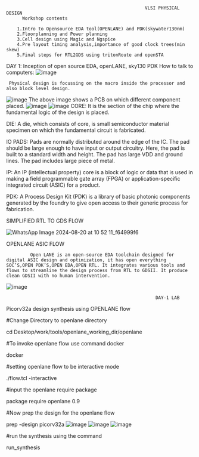                                                         VLSI PHYSICAL DESIGN       
          Workshop contents
          
        1.Intro to Opensource EDA tool(OPENLANE) and PDK(skywater130nm)
        2.Floorplanning and Power planning
        3.Cell design using Magic and Ngspice
        4.Pre layout timing analysis,importance of good clock trees(min skew)
        5.Final steps for RTL2GDS using tritonRoute and openSTA

 DAY 1: Inception of open source EDA, openLANE, sky130 PDK
 How to talk to computers:
 ![image](https://github.com/user-attachments/assets/2b82a189-fb5a-4b7d-9b0a-49754360c6b0)
     
     Physical design is focussing on the macro inside the processor and also block level design.
  ![image](https://github.com/user-attachments/assets/7070d7dd-3df0-4e35-ace3-21800b3bf415)
             The above image shows a PCB on which different component placed.
 ![image](https://github.com/user-attachments/assets/50bf7477-91dd-47f6-b6d9-818d7998e4dc)
![image](https://github.com/user-attachments/assets/c8cc3ba9-8042-4cf5-8392-81d29d6290c1)
CORE: It is the section of the chip where the fundamental logic of the design is placed.

DIE: A die, which consists of core, is small semiconductor material specimen on which the fundamental circuit is fabricated.

IO PADS: Pads are normally distributed around the edge of the IC. The pad should be large enough to have input or output circuitry.  Here, the pad is built to a standard width and height. The pad has large VDD and ground lines. The pad includes large piece of metal.

IP: An IP (intellectual property) core is a block of logic or data that is used in making a field programmable gate array (FPGA) or application-specific integrated circuit (ASIC) for a product.

PDK: A Process Design Kit (PDK) is a library of basic photonic components generated by the foundry to give open access to their generic process for fabrication.

SIMPLIFIED RTL TO GDS FLOW

![WhatsApp Image 2024-08-20 at 10 52 11_f64999f6](https://github.com/user-attachments/assets/265f2f4e-d02b-4909-aa0f-98fed32dc057)

OPENLANE ASIC FLOW
             
             Open LANE is an open-source EDA toolchain designed for digital ASIC design and optimization, it has open everything SOC’S,OPEN PDK’S,OPEN EDA,OPEN RTL. It integrates various tools and flows to streamline the design process from RTL to GDSII. It produce clean GDSII with no human intervention. 
             
![image](https://github.com/user-attachments/assets/1c508b8a-7404-417b-a23f-1e23cd4618ab)

                                                            DAY-1 LAB
Picorv32a design synthesis using OPENLANE flow

#Change Directory to openlane directory

cd Desktop/work/tools/openlane_working_dir/openlane

#To invoke openlane flow use command docker

docker

#setting openlane flow to be interactive mode

./flow.tcl -interactive

#input the openlane require package

package require openlane 0.9

#Now prep the design for the openlane flow

prep -design picorv32a
![image](https://github.com/user-attachments/assets/7841cf96-dd0e-475a-a154-4b80d0ea3c75)
![image](https://github.com/user-attachments/assets/85a50c62-00f6-4a58-8c57-e1352b432094)
![image](https://github.com/user-attachments/assets/81f8927c-0ab7-4d74-ac94-a630fb1cee56)





#run the synthesis using the command

run_synthesis
